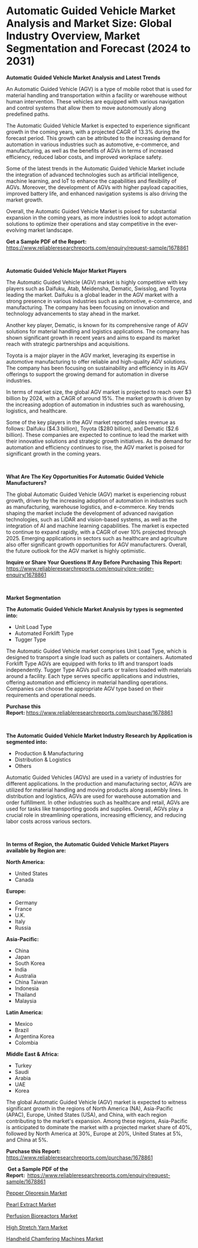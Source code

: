 <p><h1>Automatic Guided Vehicle Market Analysis and Market Size: Global Industry Overview, Market Segmentation and Forecast (2024 to 2031)</h1></p><p><strong>Automatic Guided Vehicle Market Analysis and Latest Trends</strong></p>
<p><p>An Automatic Guided Vehicle (AGV) is a type of mobile robot that is used for material handling and transportation within a facility or warehouse without human intervention. These vehicles are equipped with various navigation and control systems that allow them to move autonomously along predefined paths.</p><p>The Automatic Guided Vehicle Market is expected to experience significant growth in the coming years, with a projected CAGR of 13.3% during the forecast period. This growth can be attributed to the increasing demand for automation in various industries such as automotive, e-commerce, and manufacturing, as well as the benefits of AGVs in terms of increased efficiency, reduced labor costs, and improved workplace safety.</p><p>Some of the latest trends in the Automatic Guided Vehicle Market include the integration of advanced technologies such as artificial intelligence, machine learning, and IoT to enhance the capabilities and flexibility of AGVs. Moreover, the development of AGVs with higher payload capacities, improved battery life, and enhanced navigation systems is also driving the market growth.</p><p>Overall, the Automatic Guided Vehicle Market is poised for substantial expansion in the coming years, as more industries look to adopt automation solutions to optimize their operations and stay competitive in the ever-evolving market landscape.</p></p>
<p><strong>Get a Sample PDF of the Report:&nbsp;</strong> <a href="https://www.reliableresearchreports.com/enquiry/request-sample/1678861">https://www.reliableresearchreports.com/enquiry/request-sample/1678861</a></p>
<p>&nbsp;</p>
<p><strong>Automatic Guided Vehicle Major Market Players</strong></p>
<p><p>The Automatic Guided Vehicle (AGV) market is highly competitive with key players such as Daifuku, Atab, Meidensha, Dematic, Swisslog, and Toyota leading the market. Daifuku is a global leader in the AGV market with a strong presence in various industries such as automotive, e-commerce, and manufacturing. The company has been focusing on innovation and technology advancements to stay ahead in the market.</p><p>Another key player, Dematic, is known for its comprehensive range of AGV solutions for material handling and logistics applications. The company has shown significant growth in recent years and aims to expand its market reach with strategic partnerships and acquisitions.</p><p>Toyota is a major player in the AGV market, leveraging its expertise in automotive manufacturing to offer reliable and high-quality AGV solutions. The company has been focusing on sustainability and efficiency in its AGV offerings to support the growing demand for automation in diverse industries.</p><p>In terms of market size, the global AGV market is projected to reach over $3 billion by 2024, with a CAGR of around 15%. The market growth is driven by the increasing adoption of automation in industries such as warehousing, logistics, and healthcare.</p><p>Some of the key players in the AGV market reported sales revenue as follows: Daifuku ($4.3 billion), Toyota ($280 billion), and Dematic ($2.6 billion). These companies are expected to continue to lead the market with their innovative solutions and strategic growth initiatives. As the demand for automation and efficiency continues to rise, the AGV market is poised for significant growth in the coming years.</p></p>
<p>&nbsp;</p>
<p><strong>What Are The Key Opportunities For Automatic Guided Vehicle Manufacturers?</strong></p>
<p><p>The global Automatic Guided Vehicle (AGV) market is experiencing robust growth, driven by the increasing adoption of automation in industries such as manufacturing, warehouse logistics, and e-commerce. Key trends shaping the market include the development of advanced navigation technologies, such as LiDAR and vision-based systems, as well as the integration of AI and machine learning capabilities. The market is expected to continue to expand rapidly, with a CAGR of over 10% projected through 2025. Emerging applications in sectors such as healthcare and agriculture also offer significant growth opportunities for AGV manufacturers. Overall, the future outlook for the AGV market is highly optimistic.</p></p>
<p><strong>Inquire or Share Your Questions If Any Before Purchasing This Report:</strong> <a href="https://www.reliableresearchreports.com/enquiry/pre-order-enquiry/1678861">https://www.reliableresearchreports.com/enquiry/pre-order-enquiry/1678861</a></p>
<p>&nbsp;</p>
<p><strong>Market Segmentation</strong></p>
<p><strong>The Automatic Guided Vehicle Market Analysis by types is segmented into:</strong></p>
<p><ul><li>Unit Load Type</li><li>Automated Forklift Type</li><li>Tugger Type</li></ul></p>
<p><p>The Automatic Guided Vehicle market comprises Unit Load Type, which is designed to transport a single load such as pallets or containers. Automated Forklift Type AGVs are equipped with forks to lift and transport loads independently. Tugger Type AGVs pull carts or trailers loaded with materials around a facility. Each type serves specific applications and industries, offering automation and efficiency in material handling operations. Companies can choose the appropriate AGV type based on their requirements and operational needs.</p></p>
<p><strong>Purchase this Report:&nbsp;</strong><a href="https://www.reliableresearchreports.com/purchase/1678861">https://www.reliableresearchreports.com/purchase/1678861</a></p>
<p>&nbsp;</p>
<p><strong>The Automatic Guided Vehicle Market Industry Research by Application is segmented into:</strong></p>
<p><ul><li>Production & Manufacturing</li><li>Distribution & Logistics</li><li>Others</li></ul></p>
<p><p>Automatic Guided Vehicles (AGVs) are used in a variety of industries for different applications. In the production and manufacturing sector, AGVs are utilized for material handling and moving products along assembly lines. In distribution and logistics, AGVs are used for warehouse automation and order fulfillment. In other industries such as healthcare and retail, AGVs are used for tasks like transporting goods and supplies. Overall, AGVs play a crucial role in streamlining operations, increasing efficiency, and reducing labor costs across various sectors.</p></p>
<p>&nbsp;</p>
<p><strong>In terms of Region, the Automatic Guided Vehicle Market Players available by Region are:</strong></p>
<p>
    <p> <strong> North America: </strong>
        <ul>
            <li>United States</li>
            <li>Canada</li>
        </ul>
        </p> 
    <p> <strong> Europe: </strong>
        <ul>
            <li>Germany</li>
            <li>France</li>
            <li>U.K.</li>
            <li>Italy</li>
            <li>Russia</li>
        </ul>
        </p> 
    <p> <strong> Asia-Pacific: </strong>
        <ul>
            <li>China</li>
            <li>Japan</li>
            <li>South Korea</li>
            <li>India</li>
            <li>Australia</li>
            <li>China Taiwan</li>
            <li>Indonesia</li>
            <li>Thailand</li>
            <li>Malaysia</li>
        </ul>
        </p> 
    <p> <strong> Latin America: </strong>
        <ul>
            <li>Mexico</li>
            <li>Brazil</li>
            <li>Argentina Korea</li>
            <li>Colombia</li>
        </ul>
        </p> 
    <p> <strong> Middle East & Africa: </strong>
        <ul>
            <li>Turkey</li>
            <li>Saudi</li>
            <li>Arabia</li>
            <li>UAE</li>
            <li>Korea</li>
        </ul>
    </p>
    </p>
<p><p>The global Automatic Guided Vehicle (AGV) market is expected to witness significant growth in the regions of North America (NA), Asia-Pacific (APAC), Europe, United States (USA), and China, with each region contributing to the market's expansion. Among these regions, Asia-Pacific is anticipated to dominate the market with a projected market share of 40%, followed by North America at 30%, Europe at 20%, United States at 5%, and China at 5%.</p></p>
<p><strong>Purchase this Report: </strong><a href="https://www.reliableresearchreports.com/purchase/1678861">https://www.reliableresearchreports.com/purchase/1678861</a></p>
<p>&nbsp;<strong>Get a Sample PDF of the Report:&nbsp;&nbsp;</strong><a href="https://www.reliableresearchreports.com/enquiry/request-sample/1678861">https://www.reliableresearchreports.com/enquiry/request-sample/1678861</a></p>
<p><strong></strong></p>
<p><p><a href="https://medium.com/@carolclarkson766/pepper-oleoresin-market-comprehensive-assessment-by-type-application-and-geography-e66bdf12cbb2">Pepper Oleoresin Market</a></p><p><a href="https://medium.com/@donaldortega4f/pearl-extract-market-exploring-market-share-market-trends-and-future-growth-f6ad2b7602ea">Pearl Extract Market</a></p><p><a href="https://medium.com/@carolclarkson766/perfusion-bioreactors-market-competitive-analysis-market-trends-and-forecast-to-2031-ff1b40ece784">Perfusion Bioreactors Market</a></p><p><a href="https://github.com/Angelnienowdseej3e45z3p8c/Market-Research-Report-List-1/blob/main/high-stretch-yarn-market.md">High Stretch Yarn Market</a></p><p><a href="https://github.com/YashRP12/Market-Research-Report-List-3/blob/main/handheld-chamfering-machines-market.md">Handheld Chamfering Machines Market</a></p></p>